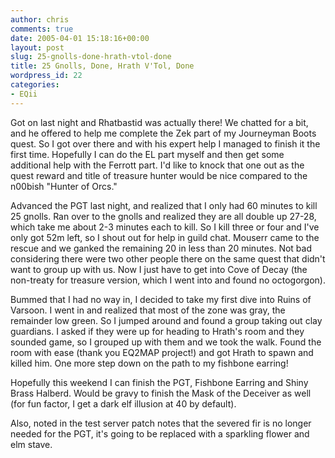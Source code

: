```yaml
---
author: chris
comments: true
date: 2005-04-01 15:18:16+00:00
layout: post
slug: 25-gnolls-done-hrath-vtol-done
title: 25 Gnolls, Done, Hrath V'Tol, Done
wordpress_id: 22
categories:
- EQii
---
```


Got on last night and Rhatbastid was actually there! We chatted for a bit, and he offered to help me complete the Zek part of my Journeyman Boots quest. So I got over there and with his expert help I managed to finish it the first time. Hopefully I can do the EL part myself and then get some additional help with the Ferrott part. I'd like to knock that one out as the quest reward and title of treasure hunter would be nice compared to the n00bish "Hunter of Orcs."

Advanced the PGT last night, and realized that I only had 60 minutes to kill 25 gnolls. Ran over to the gnolls and realized they are all double up 27-28, which take me about 2-3 minutes each to kill. So I kill three or four and I've only got 52m left, so I shout out for help in guild chat. Mouserr came to the rescue and we ganked the remaining 20 in less than 20 minutes. Not bad considering there were two other people there on the same quest that didn't want to group up with us. Now I just have to get into Cove of Decay (the non-treaty for treasure version, which I went into and found no octogorgon).

Bummed that I had no way in, I decided to take my first dive into Ruins of Varsoon. I went in and realized that most of the zone was gray, the remainder low green. So I jumped around and found a group taking out clay guardians. I asked if they were up for heading to Hrath's room and they sounded game, so I grouped up with them and we took the walk. Found the room with ease (thank you EQ2MAP project!) and got Hrath to spawn and killed him. One more step down on the path to my fishbone earring!

Hopefully this weekend I can finish the PGT, Fishbone Earring and Shiny Brass Halberd. Would be gravy to finish the Mask of the Deceiver as well (for fun factor, I get a dark elf illusion at 40 by default).

Also, noted in the test server patch notes that the severed fir is no longer needed for the PGT, it's going to be replaced with a sparkling flower and elm stave. 
